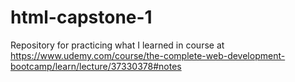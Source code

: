 # html-capstone-1
Repository for practicing what I learned in course at https://www.udemy.com/course/the-complete-web-development-bootcamp/learn/lecture/37330378#notes
